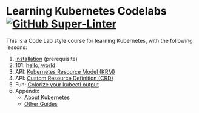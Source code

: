 # Learning Kubernetes Codelabs [![GitHub Super-Linter](https://github.com/vorburger/LearningKubernetes-CodeLabs/workflows/Lint%20Code%20Base/badge.svg)](https://github.com/marketplace/actions/super-linter)

This is a Code Lab style course for learning Kubernetes, with the following lessons:

1. [Installation](docs/install.md) (prerequisite)
1. 101: [hello, world](docs/hello-world.md)
1. API: [Kubernetes Resource Model (KRM)](docs/krm.md)
1. API: [Custom Resource Definition (CRD)](docs/crd.md)
1. Fun: [Colorize your kubectl output](docs/fun/kubecolor.md)
1. Appendix
   * [About Kubernetes](docs/appendix/about-kubernetes.md)
   * [Other Guides](docs/appendix/other-guides.md)
